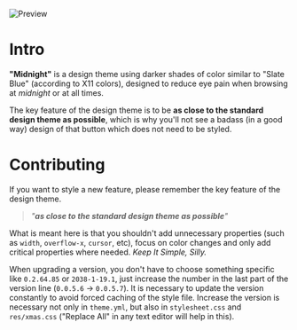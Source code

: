![Preview](https://user-images.githubusercontent.com/10499845/193457968-c16c8e55-e3f7-4360-b26b-4c054a2993be.png)

# Intro
**"Midnight"** is a design theme using darker shades of color similar to "Slate Blue" (according to X11 colors), designed to reduce eye pain when browsing at *midnight* or at all times.

The key feature of the design theme is to be **as close to the standard design theme as possible**, which is why you'll not see a badass (in a good way) design of that button which does not need to be styled.

# Contributing
If you want to style a new feature, please remember the key feature of the design theme.

> _"**as close to the standard design theme as possible**"_

What is meant here is that you shouldn't add unnecessary properties (such as `width`, `overflow-x`, `cursor`, etc), focus on color changes and only add critical properties where needed. *Keep It Simple, Silly.*

When upgrading a version, you don't have to choose something specific like `0.2.64.85` or `2038-1-19.1`, just increase the number in the last part of the version line (`0.0.5.6` -> `0.0.5.7`). It is necessary to update the version constantly to avoid forced caching of the style file. Increase the version is necessary not only in `theme.yml`, but also in `stylesheet.css` and `res/xmas.css` ("Replace All" in any text editor will help in this).
